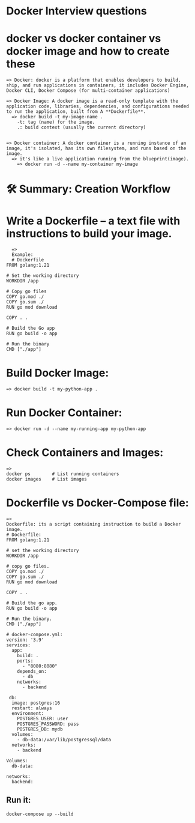 # Docker Interview questions 

# docker vs docker container vs docker image and how to create these
    => Docker: docker is a platform that enables developers to build, ship, and run applications in containers, it includes Docker Engine, Docker CLI, Docker Compose (for multi-container applications)

    => Docker Image: A docker image is a read-only template with the application code, libraries, dependencies, and configurations needed to run the application, built from A **Dockerfile**.
      => docker build -t my-image-name .
        -t: tag (name) for the image.
        .: build context (usually the current directory)


    => Docker container: A docker container is a running instance of an image, it's isolated, has its own filesystem, and runs based on the image.
      => it's like a live application running from the blueprint(image).
        => docker run -d --name my-container my-image


# 🛠️ Summary: Creation Workflow
# Write a Dockerfile – a text file with instructions to build your image.
      =>
      Example:
      # Dockerfile
    FROM golang:1.21
    
    # Set the working directory
    WORKDIR /app
    
    # Copy go files
    COPY go.mod ./
    COPY go.sum ./
    RUN go mod download
    
    COPY . .
    
    # Build the Go app
    RUN go build -o app
    
    # Run the binary
    CMD ["./app"]

# Build Docker Image:
    => docker build -t my-python-app .
# Run Docker Container:
    => docker run -d --name my-running-app my-python-app
# Check Containers and Images:
    =>
    docker ps        # List running containers
    docker images    # List images


# Dockerfile vs Docker-Compose file:
    => 
    Dockerfile: its a script containing instruction to build a Docker image.
    # Dockerfile:
    FROM golang:1.21

    # set the working directory
    WORKDIR /app

    # copy go files.
    COPY go.mod ./
    COPY go.sum ./
    RUN go mod download

    COPY . .

    # Build the go app.
    RUN go build -o app

    # Run the binary.
    CMD ["./app"]
    
    # docker-compose.yml:
    version: '3.9'
    services:
      app:
        build: .
        ports: 
          - "8080:8080"
        depends_on:
          - db
        networks:
          - backend

     db:
      image: postgres:16
      restart: always
      environment: 
        POSTGRES_USER: user
        POSTGRES_PASSWORD: pass
        POSTGRES_DB: mydb
      volumes:
        - db-data:/var/lib/postgressql/data
      networks:
        - backend

    Volumes:
      db-data:

    networks:
      backend:


## Run it:
    docker-compose up --build

    
